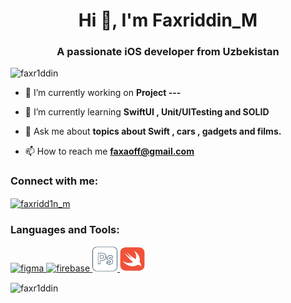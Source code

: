 <h1 align="center">Hi 👋, I'm Faxriddin_M</h1>
<h3 align="center">A passionate iOS developer from Uzbekistan</h3>

<p align="left"> <img src="https://komarev.com/ghpvc/?username=faxr1ddin&label=Profile%20views&color=0e75b6&style=flat" alt="faxr1ddin" /> </p>

- 🔭 I’m currently working on **Project ---**

- 🌱 I’m currently learning **SwiftUI , Unit/UITesting and SOLID**

- 💬 Ask me about **topics about Swift , cars , gadgets and films.**

- 📫 How to reach me **faxaoff@gmail.com**

<h3 align="left">Connect with me:</h3>
<p align="left">
<a href="https://instagram.com/faxridd1n_m" target="blank"><img align="center" src="https://raw.githubusercontent.com/rahuldkjain/github-profile-readme-generator/master/src/images/icons/Social/instagram.svg" alt="faxridd1n_m" height="30" width="40" /></a>
</p>

<h3 align="left">Languages and Tools:</h3>
<p align="left"> <a href="https://www.figma.com/" target="_blank" rel="noreferrer"> <img src="https://www.vectorlogo.zone/logos/figma/figma-icon.svg" alt="figma" width="40" height="40"/> </a> <a href="https://firebase.google.com/" target="_blank" rel="noreferrer"> <img src="https://www.vectorlogo.zone/logos/firebase/firebase-icon.svg" alt="firebase" width="40" height="40"/> </a> <a href="https://www.photoshop.com/en" target="_blank" rel="noreferrer"> <img src="https://raw.githubusercontent.com/devicons/devicon/master/icons/photoshop/photoshop-line.svg" alt="photoshop" width="40" height="40"/> </a> <a href="https://developer.apple.com/swift/" target="_blank" rel="noreferrer"> <img src="https://raw.githubusercontent.com/devicons/devicon/master/icons/swift/swift-original.svg" alt="swift" width="40" height="40"/> </a> </p>

<p><img align="center" src="https://github-readme-stats.vercel.app/api/top-langs?username=faxr1ddin&show_icons=true&locale=en&layout=compact" alt="faxr1ddin" /></p>

